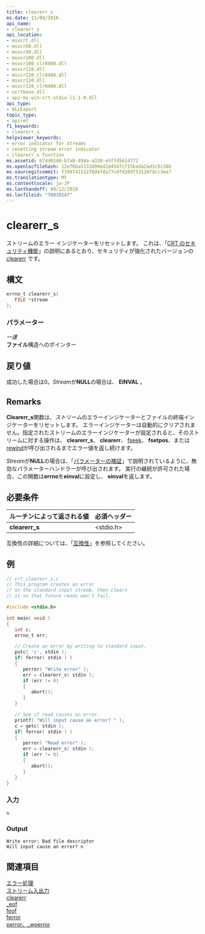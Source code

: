 ```yaml
---
title: clearerr_s
ms.date: 11/04/2016
api_name:
- clearerr_s
api_location:
- msvcrt.dll
- msvcr80.dll
- msvcr90.dll
- msvcr100.dll
- msvcr100_clr0400.dll
- msvcr110.dll
- msvcr110_clr0400.dll
- msvcr120.dll
- msvcr120_clr0400.dll
- ucrtbase.dll
- api-ms-win-crt-stdio-l1-1-0.dll
api_type:
- DLLExport
topic_type:
- apiref
f1_keywords:
- clearerr_s
helpviewer_keywords:
- error indicator for streams
- resetting stream error indicator
- clearerr_s function
ms.assetid: b74d014d-b7a8-494a-a330-e5ffd5614772
ms.openlocfilehash: 12e76ba5133d99ed2d45d7cf15bada2ad1c5c38b
ms.sourcegitcommit: f19474151276d47da77cdfd20df53128fdcc3ea7
ms.translationtype: MT
ms.contentlocale: ja-JP
ms.lasthandoff: 09/12/2019
ms.locfileid: "70939147"
---
```

# <a name="clearerr_s"></a>clearerr_s

ストリームのエラー インジケーターをリセットします。 これは、「[CRT のセキュリティ機能](../../c-runtime-library/security-features-in-the-crt.md)」の説明にあるとおり、セキュリティが強化されたバージョンの [clearerr](clearerr.md) です。

## <a name="syntax"></a>構文

```C
errno_t clearerr_s(
   FILE *stream
);
```

### <a name="parameters"></a>パラメーター

*一連*<br/>
**ファイル**構造へのポインター

## <a name="return-value"></a>戻り値

成功した場合は0。*Stream*が**NULL**の場合は、 **EINVAL** 。

## <a name="remarks"></a>Remarks

**Clearerr_s**関数は、*ストリーム*のエラーインジケーターとファイルの終端インジケーターをリセットします。 エラーインジケーターは自動的にクリアされません。指定されたストリームのエラーインジケーターが設定されると、そのストリームに対する操作は、 **clearerr_s**、 **clearerr**、 [fseek](fseek-fseeki64.md)、 **fsetpos**、または[rewind](rewind.md)が呼び出されるまでエラー値を返し続けます。

*Stream*が**NULL**の場合は、「[パラメーターの検証](../../c-runtime-library/parameter-validation.md)」で説明されているように、無効なパラメーターハンドラーが呼び出されます。 実行の継続が許可された場合、この関数は**errno**を**einval**に設定し、 **einval**を返します。

## <a name="requirements"></a>必要条件

|ルーチンによって返される値|必須ヘッダー|
|-------------|---------------------|
|**clearerr_s**|\<stdio.h>|

互換性の詳細については、「[互換性](../../c-runtime-library/compatibility.md)」を参照してください。

## <a name="example"></a>例

```C
// crt_clearerr_s.c
// This program creates an error
// on the standard input stream, then clears
// it so that future reads won't fail.

#include <stdio.h>

int main( void )
{
   int c;
   errno_t err;

   // Create an error by writing to standard input.
   putc( 'c', stdin );
   if( ferror( stdin ) )
   {
      perror( "Write error" );
      err = clearerr_s( stdin );
      if (err != 0)
      {
         abort();
      }
   }

   // See if read causes an error.
   printf( "Will input cause an error? " );
   c = getc( stdin );
   if( ferror( stdin ) )
   {
      perror( "Read error" );
      err = clearerr_s( stdin );
      if (err != 0)
      {
         abort();
      }
   }
}
```

### <a name="input"></a>入力

```Input
n
```

### <a name="output"></a>Output

```Output
Write error: Bad file descriptor
Will input cause an error? n
```

## <a name="see-also"></a>関連項目

[エラー処理](../../c-runtime-library/error-handling-crt.md)<br/>
[ストリーム入出力](../../c-runtime-library/stream-i-o.md)<br/>
[clearerr](clearerr.md)<br/>
[_eof](eof.md)<br/>
[feof](feof.md)<br/>
[ferror](ferror.md)<br/>
[perror、_wperror](perror-wperror.md)<br/>
